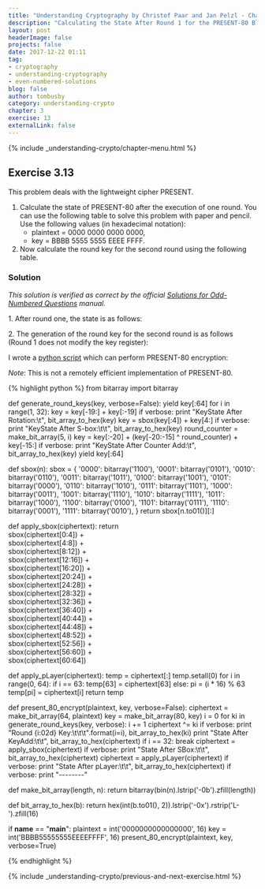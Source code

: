```yaml
---
title: "Understanding Cryptography by Christof Paar and Jan Pelzl - Chapter 3 Solutions - Ex3.13"
description: "Calculating the State After Round 1 for the PRESENT-80 Block Cipher"
layout: post
headerImage: false
projects: false
date: 2017-12-22 01:11
tag:
- cryptography
- understanding-cryptography
- even-numbered-solutions
blog: false
author: tombusby
category: understanding-crypto
chapter: 3
exercise: 13
externalLink: false
---
```


{% include _understanding-crypto/chapter-menu.html %}

## Exercise 3.13
This problem deals with the lightweight cipher PRESENT.
1. Calculate the state of PRESENT-80 after the execution of one round. You can use the following table to solve this problem with paper and pencil. Use the following values (in hexadecimal notation):
    * plaintext = 0000 0000 0000 0000,
    * key = BBBB 5555 5555 EEEE FFFF.
2. Now calculate the round key for the second round using the following table.

### Solution

*This solution is verified as correct by the official [Solutions for Odd-Numbered Questions](http://wiki.crypto.rub.de/Buch/en/download/Understanding_Cryptography_Odd_Solutions.pdf) manual.*

1\. After round one, the state is as follows:

<div style="text-align: center;">
<script type="math/tex">
\begin{array}{c|l}
\text{Plaintext} & \mathtt{0000\,0000\,0000\,0000} \\ \hline
\text{Round key} & \mathtt{BBBB\,5555\,5555\,EEEE}  \\
\text{State after KeyAdd} & \mathtt{BBBB\,5555\,5555\,EEEE} \\
\text{State after S-Layer} & \mathtt{8888\,0000\,0000\,1111} \\
\text{State after P-Layer} & \mathtt{F000\,0000\,0000\,000F}
\end{array}
</script>
</div>

2\. The generation of the round key for the second round is as follows (Round 1 does not modify the key register):

<div style="text-align: center;">
<script type="math/tex">
\begin{array}{c|l}
\text{Key} & \mathtt{BBBB\,5555\,5555\,EEEE\,FFFF} \\ \hline
\text{Key state after rotation} & \mathtt{DFFF\,F777\,6AAA\,AAAA\,BDDD}  \\
\text{Key state after S-box} & \mathtt{7FFF\,F777\,6AAA\,AAAA\,BDDD} \\
\text{Key state after CounterAdd} & \mathtt{7FFF\,F777\,6AAA\,AAAA\,3DDD} \\
\text{Round key for Round 2} & \mathtt{7FFF\,F777\,6AAA\,AAAA}
\end{array}
</script>
</div>

I wrote a [python script](https://github.com/tombusby/understanding-cryptography-exercises/blob/master/Chapter-03/ex3.13.py) which can perform PRESENT-80 encryption:

*Note*: This is not a remotely efficient implementation of PRESENT-80.

{% highlight python %}
from bitarray import bitarray

def generate_round_keys(key, verbose=False):
    yield key[:64]
    for i in range(1, 32):
        key = key[-19:] + key[:-19]
        if verbose:
            print "KeyState After Rotation:\t", bit_array_to_hex(key)
        key = sbox(key[:4]) + key[4:]
        if verbose:
            print "KeyState After S-box:\t\t", bit_array_to_hex(key)
        round_counter = make_bit_array(5, i)
        key = key[:-20] + (key[-20:-15] ^ round_counter) + key[-15:]
        if verbose:
            print "KeyState After Counter Add:\t", bit_array_to_hex(key)
        yield key[:64]

def sbox(n):
    sbox = {
        '0000': bitarray('1100'),
        '0001': bitarray('0101'),
        '0010': bitarray('0110'),
        '0011': bitarray('1011'),
        '0100': bitarray('1001'),
        '0101': bitarray('0000'),
        '0110': bitarray('1010'),
        '0111': bitarray('1101'),
        '1000': bitarray('0011'),
        '1001': bitarray('1110'),
        '1010': bitarray('1111'),
        '1011': bitarray('1000'),
        '1100': bitarray('0100'),
        '1101': bitarray('0111'),
        '1110': bitarray('0001'),
        '1111': bitarray('0010'),
    }
    return sbox[n.to01()][:]

def apply_sbox(ciphertext):
    return \
        sbox(ciphertext[0:4]) + \
        sbox(ciphertext[4:8]) + \
        sbox(ciphertext[8:12]) + \
        sbox(ciphertext[12:16]) + \
        sbox(ciphertext[16:20]) + \
        sbox(ciphertext[20:24]) + \
        sbox(ciphertext[24:28]) + \
        sbox(ciphertext[28:32]) + \
        sbox(ciphertext[32:36]) + \
        sbox(ciphertext[36:40]) + \
        sbox(ciphertext[40:44]) + \
        sbox(ciphertext[44:48]) + \
        sbox(ciphertext[48:52]) + \
        sbox(ciphertext[52:56]) + \
        sbox(ciphertext[56:60]) + \
        sbox(ciphertext[60:64])

def apply_pLayer(ciphertext):
    temp = ciphertext[:]
    temp.setall(0)
    for i in range(0, 64):
        if i == 63:
            temp[63] = ciphertext[63]
        else:
            pi = (i * 16) % 63
            temp[pi] = ciphertext[i]
    return temp

def present_80_encrypt(plaintext, key, verbose=False):
    ciphertext = make_bit_array(64, plaintext)
    key = make_bit_array(80, key)
    i = 0
    for ki in generate_round_keys(key, verbose):
        i += 1
        ciphertext ^= ki
        if verbose:
            print "Round {i:02d} Key:\t\t\t".format(i=i), bit_array_to_hex(ki)
            print "State After KeyAdd:\t\t", bit_array_to_hex(ciphertext)
        if i == 32:
            break
        ciphertext = apply_sbox(ciphertext)
        if verbose:
            print "State After SBox:\t\t", bit_array_to_hex(ciphertext)
        ciphertext = apply_pLayer(ciphertext)
        if verbose:
            print "State After pLayer:\t\t", bit_array_to_hex(ciphertext)
        if verbose:
            print "--------"

def make_bit_array(length, n):
    return bitarray(bin(n).lstrip('-0b').zfill(length))

def bit_array_to_hex(b):
    return hex(int(b.to01(), 2)).lstrip('-0x').rstrip('L-').zfill(16)

if __name__ == "__main__":
    plaintext = int('0000000000000000', 16)
    key = int('BBBB55555555EEEEFFFF', 16)
    present_80_encrypt(plaintext, key, verbose=True)

{% endhighlight %}

{% include _understanding-crypto/previous-and-next-exercise.html %}
